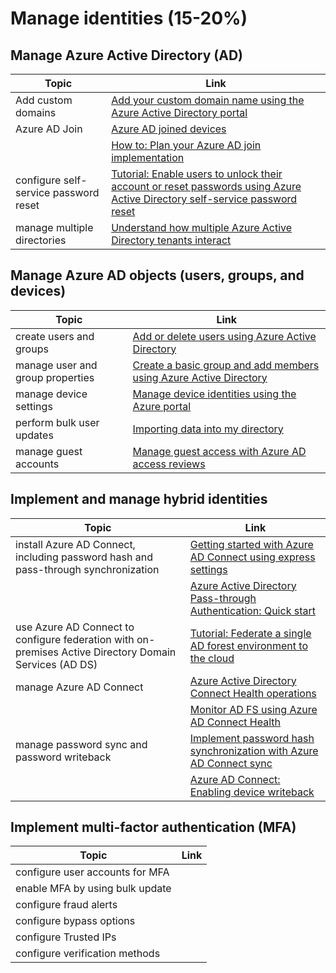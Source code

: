 # Manage identities (15-20%)

## Manage Azure Active Directory (AD)

| Topic | Link |
| - | - |
|Add custom domains|[Add your custom domain name using the Azure Active Directory portal](https://docs.microsoft.com/en-us/azure/active-directory/fundamentals/add-custom-domain) |
|Azure AD Join|[Azure AD joined devices](https://docs.microsoft.com/en-us/azure/active-directory/devices/concept-azure-ad-join) |
| |[How to: Plan your Azure AD join implementation](https://docs.microsoft.com/en-us/azure/active-directory/devices/azureadjoin-plan)
|configure self-service password reset|[Tutorial: Enable users to unlock their account or reset passwords using Azure Active Directory self-service password reset](https://docs.microsoft.com/en-us/azure/active-directory/authentication/tutorial-enable-sspr) |
|manage multiple directories|[Understand how multiple Azure Active Directory tenants interact](https://docs.microsoft.com/en-us/azure/active-directory/users-groups-roles/licensing-directory-independence)|

## Manage Azure AD objects (users, groups, and devices)

| Topic | Link |
| - | - |
|create users and groups|[Add or delete users using Azure Active Directory](https://docs.microsoft.com/en-us/azure/active-directory/fundamentals/add-users-azure-active-directory)|
|manage user and group properties|[Create a basic group and add members using Azure Active Directory](https://docs.microsoft.com/en-us/azure/active-directory/fundamentals/active-directory-groups-create-azure-portal)|
|manage device settings|[Manage device identities using the Azure portal](https://docs.microsoft.com/en-us/azure/active-directory/devices/device-management-azure-portal)|
|perform bulk user updates|[Importing data into my directory](https://docs.microsoft.com/en-us/powershell/azure/active-directory/importing-data?view=azureadps-2.0)
|manage guest accounts|[Manage guest access with Azure AD access reviews](https://docs.microsoft.com/en-us/azure/active-directory/governance/manage-guest-access-with-access-reviews)|

## Implement and manage hybrid identities

| Topic | Link |
| - | - |
|install Azure AD Connect, including password hash and pass-through synchronization|[Getting started with Azure AD Connect using express settings](https://docs.microsoft.com/en-us/azure/active-directory/hybrid/how-to-connect-install-express)|
| |[Azure Active Directory Pass-through Authentication: Quick start](https://docs.microsoft.com/en-us/azure/active-directory/hybrid/how-to-connect-pta-quick-start)|
|use Azure AD Connect to configure federation with on-premises Active Directory Domain Services (AD DS)|[Tutorial: Federate a single AD forest environment to the cloud](https://docs.microsoft.com/en-us/azure/active-directory/hybrid/tutorial-federation)|
|manage Azure AD Connect|[Azure Active Directory Connect Health operations](https://docs.microsoft.com/en-us/azure/active-directory/hybrid/how-to-connect-health-operations)|
| |[Monitor AD FS using Azure AD Connect Health](https://docs.microsoft.com/en-us/azure/active-directory/hybrid/how-to-connect-health-adfs)|
|manage password sync and password writeback|[Implement password hash synchronization with Azure AD Connect sync](https://docs.microsoft.com/en-us/azure/active-directory/hybrid/how-to-connect-password-hash-synchronization)|
| |[Azure AD Connect: Enabling device writeback](https://docs.microsoft.com/en-us/azure/active-directory/hybrid/how-to-connect-device-writeback)

## Implement multi-factor authentication (MFA)

| Topic | Link |
| - | - |
|configure user accounts for MFA
|enable MFA by using bulk update
|configure fraud alerts
|configure bypass options
|configure Trusted IPs
|configure verification methods